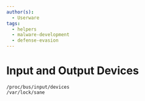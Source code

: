 ```yaml
---
author(s):
  - Userware
tags:
  - helpers
  - malware-development
  - defense-evasion
---
```

# Input and Output Devices

```
/proc/bus/input/devices
/var/lock/sane
```